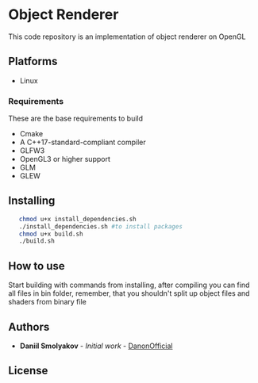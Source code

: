 # Object Renderer

This code repository is an implementation of object renderer on OpenGL

## Platforms ##

  * Linux
    
### Requirements

These are the base requirements to build

  * Cmake
  * A C++17-standard-compliant compiler
  * GLFW3
  * OpenGL3 or higher support
  * GLM
  * GLEW
## Installing 

```bash
   chmod u+x install_dependencies.sh
   ./install_dependencies.sh #to install packages
   chmod u+x build.sh
   ./build.sh
```  

## How to use

Start building with commands from installing, after compiling you can find all files in bin folder, remember, that you shouldn't split up object files and shaders from binary file 



## Authors

* **Daniil Smolyakov** - *Initial work* - [DanonOfficial](https://github.com/DanonOfficial)



## License


